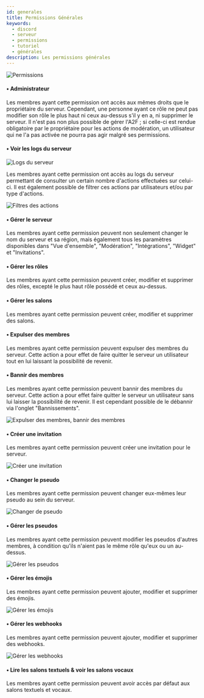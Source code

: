 ```yaml
---
id: generales
title: Permissions Générales
keywords:
  - discord
  - serveur
  - permissions
  - tutoriel
  - générales
description: Les permissions générales
---
```


![Permissions](https://i.discord.fr/YNX.png)

#### • Administrateur
Les membres ayant cette permission ont accès aux mêmes droits que le propriétaire du serveur. Cependant, une personne ayant ce rôle ne peut pas modifier son rôle le plus haut ni ceux au-dessus s'il y en a, ni supprimer le serveur.
Il n'est pas non plus possible de gérer l'A2F ; si celle-ci est rendue obligatoire par le propriétaire pour les actions de modération, un utilisateur qui ne l'a pas activée ne pourra pas agir malgré ses permissions.

#### • Voir les logs du serveur

![Logs du serveur](https://i.discord.fr/fwp.png)

Les membres ayant cette permission ont accès au logs du serveur permettant de consulter un certain nombre d'actions effectuées sur celui-ci.
Il est également possible de filtrer ces actions par utilisateurs et/ou par type d'actions.

![Filtres des actions](https://i.discord.fr/46i.png)

#### • Gérer le serveur

Les membres ayant cette permission peuvent non seulement changer le nom du serveur et sa région, mais également tous les paramètres disponibles dans "Vue d'ensemble", "Modération", "Intégrations", "Widget" et "Invitations".

#### • Gérer les rôles

Les membres ayant cette permission peuvent créer, modifier et supprimer des rôles, excepté le plus haut rôle possédé et ceux au-dessus.

#### • Gérer les salons

Les membres ayant cette permission peuvent créer, modifier et supprimer des salons.

#### • Expulser des membres

Les membres ayant cette permission peuvent expulser des membres du serveur. Cette action a pour effet de faire quitter le serveur un utilisateur tout en lui laissant la possibilité de revenir.

#### • Bannir des membres

Les membres ayant cette permission peuvent bannir des membres du serveur. Cette action a pour effet faire quitter le serveur un utilisateur sans lui laisser la possibilité de revenir.
Il est cependant possible de le débannir via l'onglet "Bannissements".

![Expulser des membres, bannir des membres](https://i.discord.fr/Jl4.png)

#### • Créer une invitation

Les membres ayant cette permission peuvent créer une invitation pour le serveur.

![Créer une invitation](https://i.discord.fr/0D8.png)

#### • Changer le pseudo

Les membres ayant cette permission peuvent changer eux-mêmes leur pseudo au sein du serveur.

![Changer de pseudo](https://i.discord.fr/k8b.png)

#### • Gérer les pseudos

Les membres ayant cette permission peuvent modifier les pseudos d'autres membres, à condition qu'ils n'aient pas le même rôle qu'eux ou un au-dessus.

![Gérer les pseudos](https://i.discord.fr/T06.png)

#### • Gérer les émojis

Les membres ayant cette permission peuvent ajouter, modifier et supprimer des émojis.

![Gérer les émojis](https://i.discord.fr/pAB.png)

#### • Gérer les webhooks

Les membres ayant cette permission peuvent ajouter, modifier et supprimer des webhooks.

![Gérer les webhooks](https://i.discord.fr/CWx.png)


#### • Lire les salons textuels & voir les salons vocaux

Les membres ayant cette permission peuvent avoir accès par défaut aux salons textuels et vocaux.
